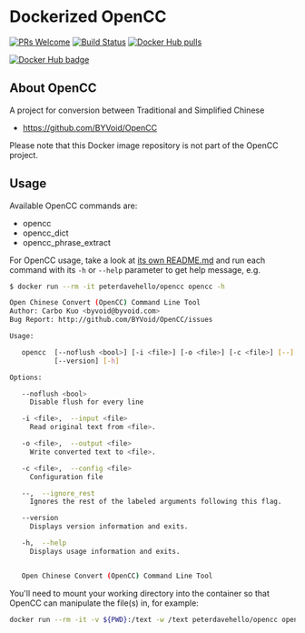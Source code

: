 # Dockerized OpenCC

[![PRs Welcome](https://img.shields.io/badge/PRs-welcome-brightgreen.svg)](https://github.com/PeterDaveHello/docker-opencc)
[![Build Status](https://app.travis-ci.com/PeterDaveHello/docker-opencc.svg?branch=master)](https://app.travis-ci.com/PeterDaveHello/docker-opencc)
[![Docker Hub pulls](https://img.shields.io/docker/pulls/peterdavehello/opencc.svg)](https://hub.docker.com/r/peterdavehello/opencc/)

[![Docker Hub badge](http://dockeri.co/image/peterdavehello/opencc)](https://hub.docker.com/r/peterdavehello/opencc/)

## About OpenCC

A project for conversion between Traditional and Simplified Chinese

- https://github.com/BYVoid/OpenCC

Please note that this Docker image repository is not part of the OpenCC project.

## Usage

Available OpenCC commands are:

- opencc
- opencc_dict
- opencc_phrase_extract

For OpenCC usage, take a look at [its own README.md](https://github.com/BYVoid/OpenCC#usage-%E4%BD%BF%E7%94%A8) and run each command with its `-h` or `--help` parameter to get help message, e.g.

```sh
$ docker run --rm -it peterdavehello/opencc opencc -h

Open Chinese Convert (OpenCC) Command Line Tool
Author: Carbo Kuo <byvoid@byvoid.com>
Bug Report: http://github.com/BYVoid/OpenCC/issues

Usage:

   opencc  [--noflush <bool>] [-i <file>] [-o <file>] [-c <file>] [--]
           [--version] [-h]

Options:

   --noflush <bool>
     Disable flush for every line

   -i <file>,  --input <file>
     Read original text from <file>.

   -o <file>,  --output <file>
     Write converted text to <file>.

   -c <file>,  --config <file>
     Configuration file

   --,  --ignore_rest
     Ignores the rest of the labeled arguments following this flag.

   --version
     Displays version information and exits.

   -h,  --help
     Displays usage information and exits.


   Open Chinese Convert (OpenCC) Command Line Tool
```

You'll need to mount your working directory into the container so that OpenCC can manipulate the file(s) in, for example:

```sh
docker run --rm -it -v ${PWD}:/text -w /text peterdavehello/opencc opencc -c s2tw -i SimplifiedChinese.srt -o TraditionalChinese.srt
```
